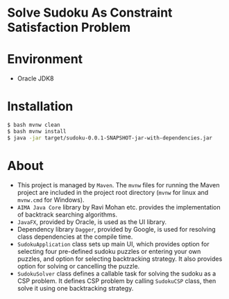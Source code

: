 # Solve Sudoku As Constraint Satisfaction Problem

# Environment

* Oracle JDK8

# Installation
  
```sh
$ bash mvnw clean
$ bash mvnw install
$ java -jar target/sudoku-0.0.1-SNAPSHOT-jar-with-dependencies.jar
```
   
# About

* This project is managed by `Maven`. The `mvnw` files for running the Maven project are included in the project root directory (`mvnw` for linux and `mvnw.cmd` for Windows). 
* `AIMA Java Core` library by Ravi Mohan etc. provides the implementation of backtrack searching algorithms. 
* `JavaFX`, provided by Oracle, is used as the UI library. 
* Dependency library `Dagger`, provided by Google, is used for resolving class dependencies at the compile time. 
* `SudokuApplication` class sets up main UI, which provides option for selecting four pre-defined sudoku puzzles or entering your own puzzles, and option for selecting backtracking strategy. It also provides option for solving or cancelling the puzzle. 
* `SudokuSolver` class defines a callable task for solving the sudoku as a CSP problem. It defines CSP problem by calling `SudokuCSP` class, then solve it using one backtracking strategy. 

